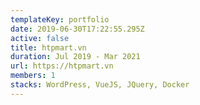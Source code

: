 ```yaml
---
templateKey: portfolio
date: 2019-06-30T17:22:55.295Z
active: false
title: htpmart.vn
duration: Jul 2019 - Mar 2021
url: https://htpmart.vn
members: 1
stacks: WordPress, VueJS, JQuery, Docker
---
```

